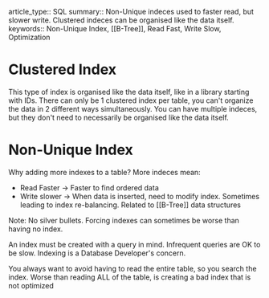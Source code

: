 article_type:: SQL
summary:: Non-Unique indeces used to faster read, but slower write. Clustered indeces can be organised like the data itself.
keywords:: Non-Unique Index, [[B-Tree]], Read Fast, Write Slow, Optimization


# Clustered Index
This type of index is organised like the data itself, like in a library starting with IDs.
There can only be 1 clustered index per table, you can't organize the data in 2 different ways simultaneously. 
You can have multiple indeces, but they don't need to necessarily be organised like the data itself.

# Non-Unique Index

Why adding more indexes to a table?
More indeces mean:
* Read Faster -> Faster to find ordered data
* Write slower -> When data is inserted, need to modify index. Sometimes leading to index re-balancing. Related to [[B-Tree]] data structures

Note: No silver bullets. Forcing indexes can sometimes be worse than having no index.

An index must be created with a query in mind. Infrequent queries are OK to be slow. Indexing is a Database Developer's concern.

You always want to avoid having to read the entire table, so you search the index. Worse than reading ALL of the table, is creating a bad index that is not optimized